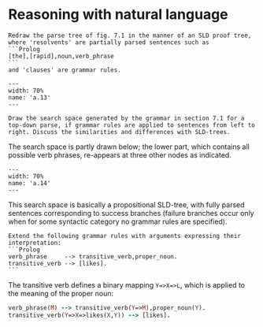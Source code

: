 <!--H3: Section C.7-->
# Reasoning with natural language #

````{exercise} 7.1
Redraw the parse tree of fig. 7.1 in the manner of an SLD proof tree, where 'resolvents' are partially parsed sentences such as
```Prolog
[the],[rapid],noun,verb_phrase
```
and 'clauses' are grammar rules.
````

```{figure} /src/fig/appendices/image028.svg
---
width: 70%
name: 'a.13'
---
```

```{exercise} 7.2
Draw the search space generated by the grammar in section 7.1 for a top-down parse, if grammar rules are applied to sentences from left to right. Discuss the similarities and differences with SLD-trees.
```

The search space is partly drawn below; the lower part, which contains all possible verb phrases, re-appears at three other nodes as indicated.
```{figure} /src/fig/appendices/image030.svg
---
width: 70%
name: 'a.14'
---
```
This search space is basically a propositional SLD-tree, with fully parsed sentences corresponding to success branches (failure branches occur only when for some syntactic category no grammar rules are specified).

````{exercise} 7.4
Extend the following grammar rules with arguments expressing their interpretation:
```Prolog
verb_phrase     --> transitive_verb,proper_noun.
transitive_verb --> [likes].
```
````

The transitive verb defines a binary mapping `Y=>X=>L`, which is applied to the meaning of the proper noun:
```Prolog
verb_phrase(M) --> transitive_verb(Y=>M),proper_noun(Y).
transitive_verb(Y=>X=>likes(X,Y)) --> [likes].
```
